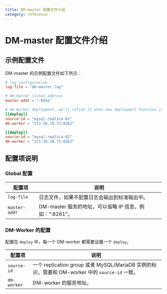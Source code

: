 ```yaml
---
title: DM-master 配置文件介绍
category: reference
---
```


# DM-master 配置文件介绍

## 示例配置文件

DM-master 的示例配置文件如下所示：

```toml
# log configuration
log-file = "dm-master.log"

# dm-master listen address
master-addr = ":8261"

# dm-Worker deployment, we'll refine it when new deployment function is available
[[deploy]]
source-id = "mysql-replica-01"
dm-worker = "172.16.10.72:8262"

[[deploy]]
source-id = "mysql-replica-02"
dm-worker = "172.16.10.73:8262"
```

## 配置项说明

### Global 配置

| 配置项        | 说明                                    |
| ------------ | --------------------------------------- |
| `log-file` | 日志文件，如果不配置日志会输出到标准输出中。 |
| `master-addr` | DM-master 服务的地址，可以省略 IP 信息，例如：":8261"。 |

### DM-Worker 的配置

配置在 `deploy` 中，每一个 DM-worker 都需要设置一个 `deploy`。

| 配置项        | 说明                                    |
| ------------ | --------------------------------------- |
| `source-id` | 一个 replication group 或者 MySQL/MariaDB 实例的标识，需要和 DM-worker 中的 `source-id` 一致。 |
| `dm-worker` | DM-worker 的服务地址。 |
